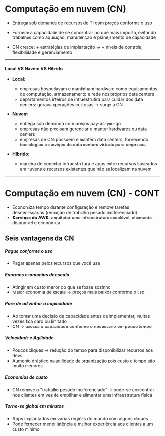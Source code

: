 # Computação em nuvem (CN)
- Entrega sob demanda de recursos de TI com preços conforme o uso

- Fornece a capacidade de se concentrar no que mais importa, evitando trabalhos como aquisição, manutenção e planejamento de capacidade

- CN cresce: + estratégias de implantação -> + níveis de controle, flexibilidade e gerenciamento
***

#### Local VS Nuvem VS Híbrido
- **Local:**
  - empresas hospedavam e mantinham hardware como equipamentos de computação, armazenamento e rede nos próprios data centers
  - departamentos inteiros de infraestrutira para cuidar dos data centers: gerava operações custosas -> surge a CN

- **Nuvem:** 
  - entrega sob demanda com preços pay-as-you-go
  - empresas não precisam gerenciar e manter hardwares ou data centers
  - empresas de CN: possuem e mantêm data centers, fornecendo tecnologias e serviços de data centers virtuais para empresas

- **Híbrido:** 
  - maneira de conectar infraestrutura e apps entre recursos baseados em nuvens e recursos existentes que não se localizam na nuvem
***

# Computação em nuvem (CN) - CONT
- Economiza tempo durante configuração e remove tarefas desnecessárias (remoção de trabalho pesado indiferenciado)
- **Serviços da AWS:** arquitetar uma infraestrutura escalável, altamente disponível e econômica 

## Seis vantagens da CN
##### Pague conforme o uso
- Pagar apenas pelos recursos que você usa

##### Enormes economias de escala
- Atingir um custo menor do que se fosse sozinho
- Maior economia de escala -> preços mais baixos conforme o uso

##### Pare de adivinhar a capacidade
- Ao tomar uma decisão de capacidade antes de implementar, muitas vezes fica caro ou limitado
- CN -> acessa a capacidade conforme o necessário em pouco tempo

##### Velocidade e Agilidade
- Poucos cliques -> redução do tempo para disponibilizar recursos aos devs
- Aumento drástico na agilidade da organização pois custo e tempo são muito menores

##### Economias de custo
- CN remove o "trabalho pesado indiferenciado" -> pode-se concentrar nos clientes em vez de empilhar e alimentar uma infraestrutura física

##### Torne-se global em minutos
- Apps implantados em várias regiões do mundo com alguns cliques
- Pode fornecer menor latência e melhor experiência aos clientes a um custo mínimo
